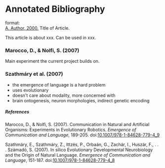 # Annotated Bibliography

format:  
[A. Author, 2000.](http://address.com)
Title of Article.  

This article is about xxx.
Can be used in xxx.



### Marocco, D., & Nolfi, S. (2007)
Main experiment the current project builds on.


### Szathmáry et al. (2007)
- the emergence of language is a hard problem
- uses evolutionary
- doesn't care about modality, more concerned with
- brain ontogenesis, neuron morphologies, indirect genetic encoding


##### References

 Marocco, D., & Nolfi, S. (2007). Communication in Natural and Artificial Organisms: Experiments in Evolutionary Robotics. _Emergence of Communication and Language_, 189-205. doi:[10.1007/978-1-84628-779-4_9](https://www.researchgate.net/publication/226281786_Communication_in_Natural_and_Artificial_Organisms_Experiments_in_Evolutionary_Robotics)

 Szathmáry, E., Szathmáry, Z., Ittzés, P., Orbaán, G., Zachár, I., Huszár, F., . . . Számadó, S. (2007). In silico Evolutionary Developmental Neurobiology and the Origin of Natural Language. _Emergence of Communication and Language_, 151-187. doi:[10.1007/978-1-84628-779-4_8](https://link.springer.com/chapter/10.1007%2F978-1-84628-779-4_8)

